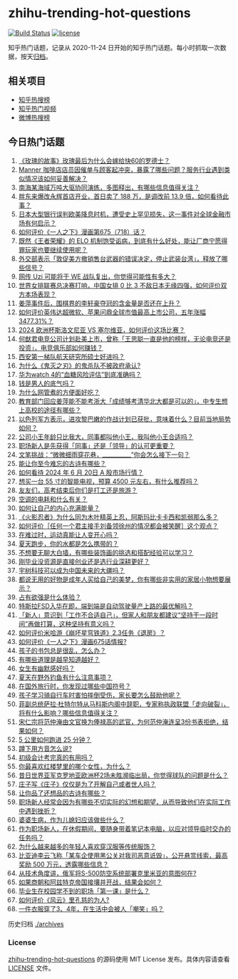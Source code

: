 # zhihu-trending-hot-questions

[![Build Status](https://github.com/justjavac/zhihu-trending-hot-questions/workflows/ci/badge.svg?branch=master)](https://github.com/justjavac/zhihu-trending-hot-questions/actions)
[![license](https://img.shields.io/github/license/justjavac/zhihu-trending-hot-questions)](https://github.com/justjavac/zhihu-trending-hot-questions/blob/master/LICENSE)

知乎热门话题，记录从 2020-11-24
日开始的知乎热门话题。每小时抓取一次数据，按天[归档](./archives)。

## 相关项目

- [知乎热搜榜](https://github.com/justjavac/zhihu-trending-top-search)
- [知乎热门视频](https://github.com/justjavac/zhihu-trending-hot-video)
- [微博热搜榜](https://github.com/justjavac/weibo-trending-hot-search)

## 今日热门话题

<!-- BEGIN -->
<!-- 最后更新时间 Fri Jun 21 2024 02:16:26 GMT+0800 (China Standard Time) -->

1. [《玫瑰的故事》玫瑰最后为什么会嫁给快60的罗德士？](https://www.zhihu.com/question/658998064)
1. [Manner 咖啡店店员因催单与顾客起冲突，暴露了哪些问题？服务行业遇到类似情况该如何妥善解决？](https://www.zhihu.com/question/659419564)
1. [南海某海域万吨大驱协同演练，多图释出，有哪些信息值得关注？](https://www.zhihu.com/question/659421399)
1. [胖东来爆改永辉首店开业，首日卖了 188 万，是调改前 13.9 倍，如何看待此事？](https://www.zhihu.com/question/659399813)
1. [日本大型银行误判欧美降息时机，遭受史上罕见损失，这一事件对全球金融市场有何启示？](https://www.zhihu.com/question/659397680)
1. [如何评价《一人之下》漫画第675（718）话？](https://www.zhihu.com/question/659452750)
1. [既然《王者荣耀》的 ELO 机制饱受诟病，到底有什么好处，能让厂商宁愿得罪玩家也要继续使用呢？](https://www.zhihu.com/question/659214407)
1. [外交部表示「敦促美方撤销售台武器的错误决定，停止武装台湾」，释放了哪些信号？](https://www.zhihu.com/question/659421426)
1. [网传 Uzi 可能将于 WE 战队复出，你觉得可能性有多大？](https://www.zhihu.com/question/659412992)
1. [世界女排联赛总决赛打响，中国女排 0 比 3 不敌日本无缘四强，如何评价双方本场表现？](https://www.zhihu.com/question/659444417)
1. [姜萍事件后，围棋界的李轩豪夺冠的含金量是否还在上升？](https://www.zhihu.com/question/659354272)
1. [如何评价英伟达超微软、苹果问鼎全球市值最高上市公司，五年涨幅 3477.31%？](https://www.zhihu.com/question/659337960)
1. [2024 欧洲杯斯洛文尼亚 VS 塞尔维亚，如何评价这场比赛？](https://www.zhihu.com/question/659410045)
1. [何猷君电竞公司计划赴美上市，曾称「王思聪一直是他的榜样，无论电竞还是投资」，电竞俱乐部如何赚钱？](https://www.zhihu.com/question/659362984)
1. [西安第一梯队航天研究所硕士好进吗？](https://www.zhihu.com/question/486972728)
1. [为什么《鬼灭之刃》的鬼杀队不被政府承认?](https://www.zhihu.com/question/553069641)
1. [华为watch 4的“血糖风险评估”到底准确吗？](https://www.zhihu.com/question/602437543)
1. [钱是男人的底气吗？](https://www.zhihu.com/question/645479530)
1. [为什么网管煮的方便面好吃？](https://www.zhihu.com/question/655107031)
1. [教育部门回应姜萍能不能考浙大「成绩够考清华北大都是可以的」，中专生想上高校的途径有哪些？](https://www.zhihu.com/question/659324044)
1. [以色列军方表示，进攻黎巴嫩的作战计划已获批，意味着什么？目前当地局势如何？](https://www.zhihu.com/question/659329115)
1. [公司小王年龄只比我大，同事都叫他小王，我叫他小王合适吗？](https://www.zhihu.com/question/654311476)
1. [职场新人是先获得「同事」还是「领导」的认可更重要？](https://www.zhihu.com/question/658821506)
1. [文笔挑战：“微微细雨穿花巷，__________”你会怎么接下一句？](https://www.zhihu.com/question/656504588)
1. [能让你至今难忘的古诗有哪些？](https://www.zhihu.com/question/659367597)
1. [如何看待 2024 年 6 月 20日 A 股市场行情？](https://www.zhihu.com/question/659403898)
1. [想买一台 55 寸的智能电视，预算 4500 元左右，有什么推荐吗？](https://www.zhihu.com/question/654990735)
1. [友友们，高考结束后你们是打工还是旅游？](https://www.zhihu.com/question/658610848)
1. [空调的电耗和什么有关？](https://www.zhihu.com/question/654074438)
1. [如何让自己的内心充满能量？](https://www.zhihu.com/question/657522738)
1. [《火影忍者》为什么同为木叶精英上忍，阿斯玛比卡卡西和凯弱那么多？](https://www.zhihu.com/question/591613400)
1. [如何评价［任何一个君主接手刘备领徐州的情况都会被笑醒］这个观点？](https://www.zhihu.com/question/652600987)
1. [在难过时，运动真能让人变开心吗？](https://www.zhihu.com/question/657766807)
1. [夏天跑步，你的水都是怎么携带的？](https://www.zhihu.com/question/659221984)
1. [不想要无聊大白墙，有哪些装饰画的挑选和搭配经验可以学习？](https://www.zhihu.com/question/658747677)
1. [刚毕业没资源是直接创业还是选行业深耕更好？](https://www.zhihu.com/question/659279645)
1. [宇树科技可以成为中国未来的大疆吗？](https://www.zhihu.com/question/513033276)
1. [都说无用的好物是成年人买给自己的美梦，你有哪些非实用的家居小物想要展示？](https://www.zhihu.com/question/658747713)
1. [占有欲强是什么体验？](https://www.zhihu.com/question/30540001)
1. [特斯拉FSD入华在即，端到端是自动驾驶量产上路的最优解吗？](https://www.zhihu.com/question/658722229)
1. [「新人」意识到「工作不合适自己」，但家人和朋友都建议“坚持干一段时间”再做打算，这种坚持有意义吗？](https://www.zhihu.com/question/659242740)
1. [如何评价米哈游《崩坏星穹铁道》2.3任务《退房》？](https://www.zhihu.com/question/659399306)
1. [如何评价《一人之下》漫画675话情报?](https://www.zhihu.com/question/659330865)
1. [孩子的书包总是很乱，怎么办？](https://www.zhihu.com/question/658702169)
1. [有哪些道理是越早知道越好？](https://www.zhihu.com/question/659230033)
1. [女生有幽默感好吗？](https://www.zhihu.com/question/320524148)
1. [夏天在野外钓鱼有什么注意事项？](https://www.zhihu.com/question/656620260)
1. [在国外旅行时，你发现过哪些中国符号？](https://www.zhihu.com/question/641372499)
1. [孩子学习骑自行车时害怕摔倒受伤，家长要怎么鼓励他呢？](https://www.zhihu.com/question/658598482)
1. [菲副总统萨拉·杜特尔特从马科斯内阁中辞职，专家称执政联盟「走向破裂」，将有什么影响？哪些信息值得关注？](https://www.zhihu.com/question/659402438)
1. [宋仁宗将范仲淹由文官换为俸禄高的武官，为何范仲淹连呈3份书表拒绝，结果如何？](https://www.zhihu.com/question/658499674)
1. [5 公里如何跑进 25 分钟？](https://www.zhihu.com/question/659182318)
1. [蹲下用方音怎么说?](https://www.zhihu.com/question/658512475)
1. [初级会计考完真的有用吗？](https://www.zhihu.com/question/380779635)
1. [你最喜欢红楼梦里的哪个女性，为什么？](https://www.zhihu.com/question/656437922)
1. [昔日世界亚军克罗地亚欧洲杯2场未胜濒临出局，你觉得球队的问题是什么？](https://www.zhihu.com/question/659368759)
1. [庄子写《庄子》仅仅是为了开解自己或者世人吗？](https://www.zhihu.com/question/658348917)
1. [让你品了还想品的古诗有哪些？](https://www.zhihu.com/question/659362642)
1. [职场新人经常会因为有哪些不切实际的幻想和期望，从而导致他们在实际工作中遇到挫折？](https://www.zhihu.com/question/656994066)
1. [婆婆生病，作为儿媳妇应该做些什么？](https://www.zhihu.com/question/654693948)
1. [作为职场新人，在休假期间，要随身带着笔记本电脑，以应对领导临时交办的任务吗？](https://www.zhihu.com/question/597452706)
1. [为什么越来越多的年轻人喜欢穿汉服等传统服饰？](https://www.zhihu.com/question/656848432)
1. [比亚迪李云飞称「某车企使用黑公关对我司恶意诋毁」，公开悬赏线索，最高奖励 500 万元，透露哪些信息？](https://www.zhihu.com/question/659347020)
1. [从技术角度讲，俄军将S-500防空系统部署克里米亚的意图何在?](https://www.zhihu.com/question/659123594)
1. [如果商朝和阿兹特克帝国接壤并开战，结果会如何？](https://www.zhihu.com/question/658725332)
1. [毕业生在校园学不到的职场「第一课」是什么？](https://www.zhihu.com/question/659142854)
1. [如何评价《风云》里孔慈的为人?](https://www.zhihu.com/question/410159525)
1. [一件衣服穿了3、4年，在生活中会被人「嘲笑」吗？](https://www.zhihu.com/question/659395489)

<!-- END -->

历史归档 [./archives](./archives)

### License

[zhihu-trending-hot-questions](https://github.com/justjavac/zhihu-trending-hot-questions)
的源码使用 MIT License 发布。具体内容请查看 [LICENSE](./LICENSE) 文件。
